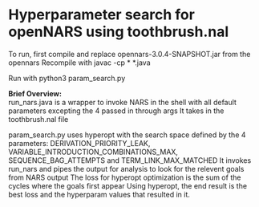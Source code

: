 # Hyperparameter search for openNARS using toothbrush.nal

To run, first compile and replace opennars-3.0.4-SNAPSHOT.jar from the opennars
Recompile with javac -cp \* *.java

Run with python3 param_search.py

**Brief Overview:**\
run_nars.java is a wrapper to invoke NARS in the shell with all default parameters excepting the 4 passed in through args
It takes in the toothbrush.nal file

param_search.py uses hyperopt with the search space defined by the 4 parameters:
DERIVATION_PRIORITY_LEAK, VARIABLE_INTRODUCTION_COMBINATIONS_MAX, SEQUENCE_BAG_ATTEMPTS and TERM_LINK_MAX_MATCHED
It invokes run_nars and pipes the output for analysis to look for the relevent goals from NARS output
The loss for hyperopt optimization is the sum of the cycles where the goals first appear
Using hyperopt, the end result is the best loss and the hyperparam values that resulted in it.
